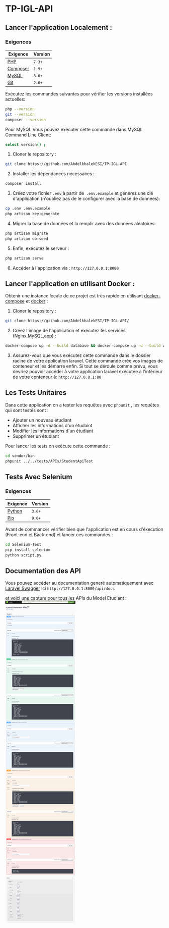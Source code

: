 # TP-IGL-API 

## Lancer l'application Localement : 

### Exigences 
| Exigence                                 | Version |
| ------------------------------------------- | ------- |
| [PHP](https://www.php.net)                | `7.3+`  |
| [Composer](https://getcomposer.org) | `1.9+`  |
| [MySQL](https://www.mysql.com) | `8.0+`  |
| [Git](https://git-scm.com/downloads) | `2.0+`  |

Exécutez les commandes suivantes pour vérifier les versions installées actuelles:

```bash
php --version
git --version
composer --version
```

Pour MySQL Vous pouvez exécuter cette commande dans MySQL Command Line Client:

```bash
select version() ;
```

1. Cloner le repository :

```bash
git clone https://github.com/AbdelkhalekESI/TP-IGL-API
```

2. Installer les dépendances nécessaires :

```bash
composer install
```

3. Créez votre fichier `.env` à partir de` .env.example` et générez une clé d'application (n'oubliez pas de le configurer avec la base de données):

```bash
cp .env .env.example
php artisan key:generate  
```

4. Migrer la base de données et la remplir avec des données aléatoires:
```bash
php artisan migrate 
php artisan db:seed
```

5. Enfin, exécutez le serveur :

```bash
php artisan serve
```

6. Accéder à l'application via : `http://127.0.0.1:8000`

## Lancer l'application en utilisant Docker : 

Obtenir une instance locale de ce projet est très rapide en utilisant [docker-compose](https://docs.docker.com/compose/) et [docker](https://www.docker.com/products/docker-desktop) :

1. Cloner le repository :

```bash
git clone https://github.com/AbdelkhalekESI/TP-IGL-API/
```

2. Créez l'image de l'application et exécutez les services (Nginx,MySQL,app) :

```bash
docker-compose up -d --build database && docker-compose up -d --build web && docker-compose up -d --build app 
```

3. Assurez-vous que vous exécutez cette commande dans le dossier racine de votre application laravel. Cette commande crée vos images de conteneur et les démarre enfin. Si tout se déroule comme prévu, vous devriez pouvoir accéder à votre application laravel exécutée à l'intérieur de votre conteneur à: `http://127.0.0.1:80`

## Les Tests Unitaires 

Dans cette application on a tester les requêtes avec `phpunit` , les requêtes qui sont testés sont :

- Ajouter un nouveau étudiant 
- Afficher les informations d'un étudaint 
- Modifier les informations d'un étudiant 
- Supprimer un étudiant 

Pour lancer les tests on exécute cette commande :

```bash
cd vendor/bin
phpunit ../../tests/APIs/StudentApiTest
```

## Tests Avec Selenium 

### Exigences 

| Exigence                                 | Version |
| ------------------------------------------- | ------- |
| [Python](https://www.python.org/downloads/) | `3.6+`  |
| [Pip](https://pypi.org/project/pip/) | `9.0+`  |

Avant de commancer vérifier bien que l'application est en cours d'éxecution (Front-end et Back-end) et lancer ces commandes :

```bash
cd Selenium-Test
pip install selenium
python script.py
```

## Documentation des API 

Vous pouvez accéder au documentation generé automatiquement avec [Laravel Swagger](https://github.com/mtrajano/laravel-swagger) ici `http://127.0.0.1:8000/api/docs`

et voici une capture pour tous les APIs du Model Etudiant : 
![Swagger API](/Screenshots/screen.png)

